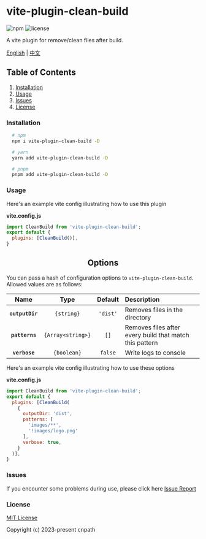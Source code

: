 # vite-plugin-clean-build

![npm](https://img.shields.io/npm/v/vite-plugin-clean-build) ![license](https://img.shields.io/npm/l/vite-plugin-clean-build)

A vite plugin for remove/clean files after build.

[English](README.md) | [中文](README_CN.md)

## Table of Contents

1.  [Installation](#installation)
2.  [Usage](#usage)
3.  [Issues](#issues)
4.  [License](#license)

### Installation

<a name="installation"></a>

```bash
  # npm
  npm i vite-plugin-clean-build -D

  # yarn
  yarn add vite-plugin-clean-build -D

  # pnpm
  pnpm add vite-plugin-clean-build -D
```

### Usage

<a name="usage"></a>

Here's an example vite config illustrating how to use this plugin

**vite.config.js**
```js
import CleanBuild from 'vite-plugin-clean-build';
export default {
  plugins: [CleanBuild()],
}
```
<h2 align="center">Options</h2>

You can pass a hash of configuration options to `vite-plugin-clean-build`.
Allowed values are as follows:

|Name|Type|Default|Description|
|:--:|:--:|:-----:|:----------|
|**`outputDir`**|`{string}`|`'dist'`|Removes files in the directory|
|**`patterns`**|`{Array<string>}`|`[]`|Removes files after every build that match this pattern|
|**`verbose`**|`{boolean}`|`false`|Write logs to console|

Here's an example vite config illustrating how to use these options

**vite.config.js**
```js
import CleanBuild from 'vite-plugin-clean-build';
export default {
  plugins: [CleanBuild(
    {
      outputDir: 'dist',
      patterns: [
        'images/**',
        '!images/logo.png'
      ],
      verbose: true,
    }
  )],
}
```

### Issues

<a name="issues"></a>

If you encounter some problems during use, please click here [Issue Report](https://github.com/oyjt/vite-plugin-clean-build/issues)

### License

<a name="license"></a>

[MIT License](https://github.com/oyjt/vite-plugin-clean-build/blob/master/LICENSE)

Copyright (c) 2023-present cnpath